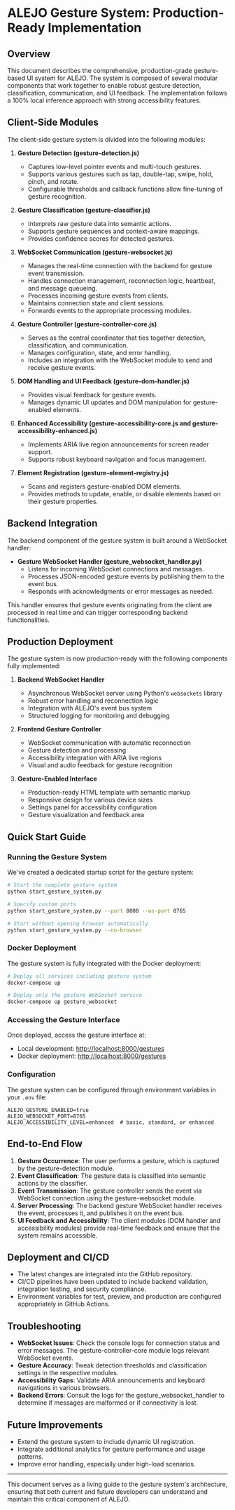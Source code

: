 # ALEJO Gesture System: Production-Ready Implementation

## Overview

This document describes the comprehensive, production-grade gesture-based UI system for ALEJO. The system is composed of several modular components that work together to enable robust gesture detection, classification, communication, and UI feedback. The implementation follows a 100% local inference approach with strong accessibility features.

## Client-Side Modules

The client-side gesture system is divided into the following modules:

1. **Gesture Detection (gesture-detection.js)**
   - Captures low-level pointer events and multi-touch gestures.
   - Supports various gestures such as tap, double-tap, swipe, hold, pinch, and rotate.
   - Configurable thresholds and callback functions allow fine-tuning of gesture recognition.

2. **Gesture Classification (gesture-classifier.js)**
   - Interprets raw gesture data into semantic actions.
   - Supports gesture sequences and context-aware mappings.
   - Provides confidence scores for detected gestures.

3. **WebSocket Communication (gesture-websocket.js)**
   - Manages the real-time connection with the backend for gesture event transmission.
   - Handles connection management, reconnection logic, heartbeat, and message queueing.
   - Processes incoming gesture events from clients.
   - Maintains connection state and client sessions.
   - Forwards events to the appropriate processing modules.

4. **Gesture Controller (gesture-controller-core.js)**
   - Serves as the central coordinator that ties together detection, classification, and communication.
   - Manages configuration, state, and error handling.
   - Includes an integration with the WebSocket module to send and receive gesture events.

5. **DOM Handling and UI Feedback (gesture-dom-handler.js)**
   - Provides visual feedback for gesture events.
   - Manages dynamic UI updates and DOM manipulation for gesture-enabled elements.

6. **Enhanced Accessibility (gesture-accessibility-core.js and gesture-accessibility-enhanced.js)**
   - Implements ARIA live region announcements for screen reader support.
   - Supports robust keyboard navigation and focus management.

7. **Element Registration (gesture-element-registry.js)**
   - Scans and registers gesture-enabled DOM elements.
   - Provides methods to update, enable, or disable elements based on their gesture properties.

## Backend Integration

The backend component of the gesture system is built around a WebSocket handler:

- **Gesture WebSocket Handler (gesture_websocket_handler.py)**
  - Listens for incoming WebSocket connections and messages.
  - Processes JSON-encoded gesture events by publishing them to the event bus.
  - Responds with acknowledgments or error messages as needed.

This handler ensures that gesture events originating from the client are processed in real time and can trigger corresponding backend functionalities.

## Production Deployment

The gesture system is now production-ready with the following components fully implemented:

1. **Backend WebSocket Handler**
   - Asynchronous WebSocket server using Python's `websockets` library
   - Robust error handling and reconnection logic
   - Integration with ALEJO's event bus system
   - Structured logging for monitoring and debugging

2. **Frontend Gesture Controller**
   - WebSocket communication with automatic reconnection
   - Gesture detection and processing
   - Accessibility integration with ARIA live regions
   - Visual and audio feedback for gesture recognition

3. **Gesture-Enabled Interface**
   - Production-ready HTML template with semantic markup
   - Responsive design for various device sizes
   - Settings panel for accessibility configuration
   - Gesture visualization and feedback area

## Quick Start Guide

### Running the Gesture System

We've created a dedicated startup script for the gesture system:

```bash
# Start the complete gesture system
python start_gesture_system.py

# Specify custom ports
python start_gesture_system.py --port 8000 --ws-port 8765

# Start without opening browser automatically
python start_gesture_system.py --no-browser
```

### Docker Deployment

The gesture system is fully integrated with the Docker deployment:

```bash
# Deploy all services including gesture system
docker-compose up

# Deploy only the gesture WebSocket service
docker-compose up gesture_websocket
```

### Accessing the Gesture Interface

Once deployed, access the gesture interface at:

- Local development: [http://localhost:8000/gestures](http://localhost:8000/gestures)
- Docker deployment: [http://localhost:8000/gestures](http://localhost:8000/gestures)

### Configuration

The gesture system can be configured through environment variables in your `.env` file:

```env
ALEJO_GESTURE_ENABLED=true
ALEJO_WEBSOCKET_PORT=8765
ALEJO_ACCESSIBILITY_LEVEL=enhanced  # basic, standard, or enhanced
```

## End-to-End Flow

1. **Gesture Occurrence**: The user performs a gesture, which is captured by the gesture-detection module.
2. **Event Classification**: The gesture data is classified into semantic actions by the classifier.
3. **Event Transmission**: The gesture controller sends the event via WebSocket connection using the gesture-websocket module.
4. **Server Processing**: The backend gesture WebSocket handler receives the event, processes it, and publishes it on the event bus.
5. **UI Feedback and Accessibility**: The client modules (DOM handler and accessibility modules) provide real-time feedback and ensure that the system remains accessible.

## Deployment and CI/CD

- The latest changes are integrated into the GitHub repository.
- CI/CD pipelines have been updated to include backend validation, integration testing, and security compliance.
- Environment variables for test, preview, and production are configured appropriately in GitHub Actions.

## Troubleshooting

- **WebSocket Issues**: Check the console logs for connection status and error messages. The gesture-controller-core module logs relevant WebSocket events.
- **Gesture Accuracy**: Tweak detection thresholds and classification settings in the respective modules.
- **Accessibility Gaps**: Validate ARIA announcements and keyboard navigations in various browsers.
- **Backend Errors**: Consult the logs for the gesture_websocket_handler to determine if messages are malformed or if connectivity is lost.

## Future Improvements

- Extend the gesture system to include dynamic UI registration.
- Integrate additional analytics for gesture performance and usage patterns.
- Improve error handling, especially under high-load scenarios.

---

This document serves as a living guide to the gesture system's architecture, ensuring that both current and future developers can understand and maintain this critical component of ALEJO.
